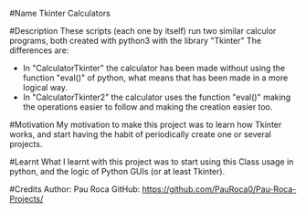 #Name
Tkinter Calculators

#Description
These scripts (each one by itself) run two similar calculor programs, both created with python3 with the library "Tkinter"
The differences are:
 - In "CalculatorTkinter" the calculator has been made without using the function "eval()" of python, what means that has been made in a more logical way.
 - In "CalculatorTkinter2" the calculator uses the function "eval()" making the operations easier to follow and making the creation easier too.

#Motivation
My motivation to make this project was to learn how Tkinter works, and start having the habit of periodically create one or several projects. 

#Learnt
What I learnt with this project was to start using this Class usage in python, and the logic of Python GUIs (or at least Tkinter).

#Credits
Author: Pau Roca
GitHub: https://github.com/PauRoca0/Pau-Roca-Projects/
